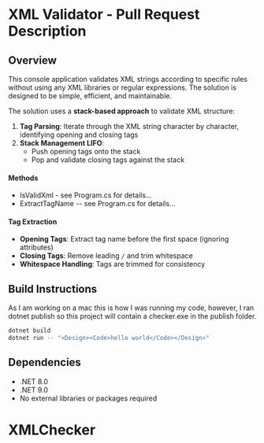 # XML Validator - Pull Request Description

## Overview

This console application validates XML strings according to specific rules without using any XML libraries or regular expressions. The solution is designed to be simple, efficient, and maintainable.

The solution uses a **stack-based approach** to validate XML structure:

1. **Tag Parsing**: Iterate through the XML string character by character, identifying opening and closing tags
2. **Stack Management LIFO**:
   - Push opening tags onto the stack
   - Pop and validate closing tags against the stack

#### Methods

- IsValidXml - see Program.cs for details...
- ExtractTagName -- see Program.cs for details...

#### Tag Extraction

- **Opening Tags**: Extract tag name before the first space (ignoring attributes)
- **Closing Tags**: Remove leading `/` and trim whitespace
- **Whitespace Handling**: Tags are trimmed for consistency

## Build Instructions

As I am working on a mac this is how I was running my code, however, I ran dotnet publish so this project will contain a checker.exe in the publish folder.

```bash
dotnet build
dotnet run -- "<Design><Code>hello world</Code></Design>"
```

## Dependencies

- .NET 8.0
- .NET 9.0
- No external libraries or packages required
# XMLChecker
